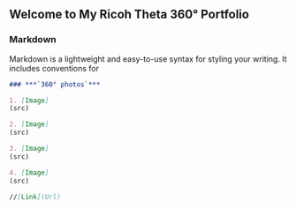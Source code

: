 ## Welcome to My Ricoh Theta 360° Portfolio





### Markdown

Markdown is a lightweight and easy-to-use syntax for styling your writing. It includes conventions for

```markdown
### ***`360° photos`***

1. [Image]
(src)

2. [Image]
(src)

3. [Image]
(src)

4. [Image]
(src)

//[Link](Url)
```
